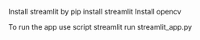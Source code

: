 Install streamlit by pip install streamlit
Install opencv

To run the app use script streamlit run streamlit_app.py

